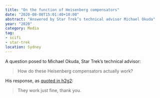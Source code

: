 ```yaml
---
title: "On the function of Heisenberg compensators"
date: "2020-08-08T15:01:40+10:00"
abstract: "Answered by Star Trek’s technical advisor Michael Okuda"
year: "2020"
category: Media
tag:
- scifi
- star-trek
location: Sydney
---
```

A question posed to Michael Okuda, Star Trek’s technical advisor:

> How do these Heisenberg compensators actually work?

His response, as [quoted in h2g2](https://www.h2g2.com/edited_entry/A54788809):

> They work just fine, thank you.

